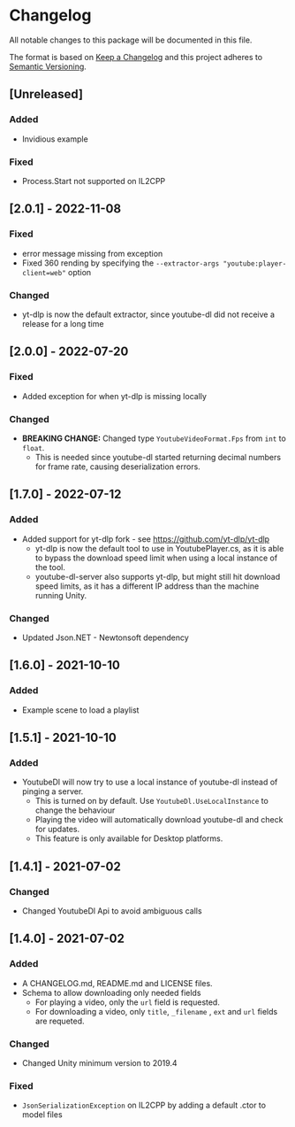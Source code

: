 # Changelog
All notable changes to this package will be documented in this file.

The format is based on [Keep a Changelog](http://keepachangelog.com/en/1.0.0/)
and this project adheres to [Semantic Versioning](http://semver.org/spec/v2.0.0.html).

## [Unreleased]
### Added
- Invidious example

### Fixed
- Process.Start not supported on IL2CPP

## [2.0.1] - 2022-11-08
### Fixed
- error message missing from exception
- Fixed 360 rending by specifying the `--extractor-args "youtube:player-client=web"` option

### Changed
- yt-dlp is now the default extractor, since youtube-dl did not receive a release for a long time

## [2.0.0] - 2022-07-20
### Fixed
- Added exception for when yt-dlp is missing locally

### Changed
- **BREAKING CHANGE:** Changed type `YoutubeVideoFormat.Fps` from `int` to `float`. 
  - This is needed since youtube-dl started returning decimal numbers for frame rate, causing deserialization errors.

## [1.7.0] - 2022-07-12
### Added
- Added support for yt-dlp fork - see https://github.com/yt-dlp/yt-dlp
  - yt-dlp is now the default tool to use in YoutubePlayer.cs, as it is able to bypass the download speed limit when using a local instance of the tool.
  - youtube-dl-server also supports yt-dlp, but might still hit download speed limits, as it has a different IP address than the machine running Unity.

### Changed
- Updated Json.NET - Newtonsoft dependency 

## [1.6.0] - 2021-10-10
### Added
- Example scene to load a playlist

## [1.5.1] - 2021-10-10
### Added
- YoutubeDl will now try to use a local instance of youtube-dl instead of pinging a server. 
  - This is turned on by default. Use `YoutubeDl.UseLocalInstance` to change the behaviour
  - Playing the video will automatically download youtube-dl and check for updates.
  - This feature is only available for Desktop platforms.

## [1.4.1] - 2021-07-02
### Changed
- Changed YoutubeDl Api to avoid ambiguous calls

## [1.4.0] - 2021-07-02
### Added
- A CHANGELOG.md, README.md and LICENSE files.
- Schema to allow downloading only needed fields
  - For playing a video, only the `url` field is requested.
  - For downloading a video, only `title`, `_filename` , `ext` and `url` fields are requeted.

### Changed
- Changed Unity minimum version to 2019.4

### Fixed 
- `JsonSerializationException` on IL2CPP by adding a default .ctor to model files
